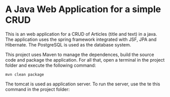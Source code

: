 # A Java Web Application for a simple CRUD

This is an web application for a CRUD of Articles (title and text) in a java. The application uses the spring framework integrated with JSF, JPA and Hibernate. The PostgreSQL is used as the database system.

This project uses Maven to manage the dependences, build the source code and package the application. For all that, open a terminal in the project folder and execute the following command:

```
mvn clean package
```

The tomcat is used as application server. To run the server, use the te this command in the project folder:
